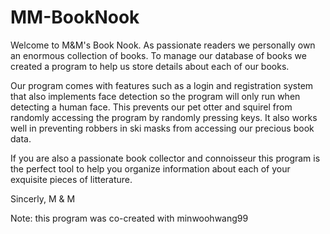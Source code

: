 # MM-BookNook

Welcome to M&M's Book Nook.
As passionate readers we personally own an enormous collection of books.
To manage our database of books we created a program to help us store details about each of our books.

Our program comes with features such as a login and registration system that also implements face detection so the program will only run when detecting a human face.
This prevents our pet otter and squirel from randomly accessing the program by randomly pressing keys. 
It also works well in preventing robbers in ski masks from accessing our precious book data.

If you are also a passionate book collector and connoisseur this program is the perfect tool to help you organize information about each of your exquisite pieces of litterature.

Sincerly,
M & M

Note: this program was co-created with minwoohwang99
